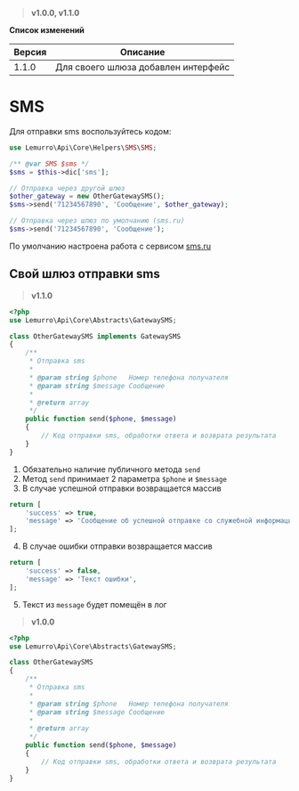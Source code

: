 > **v1.0.0, v1.1.0**

**Список изменений**

Версия | Описание
--- | ---
1.1.0 | Для своего шлюза добавлен интерфейс

# SMS
Для отправки sms воспользуйтесь кодом:
```php
use Lemurro\Api\Core\Helpers\SMS\SMS;

/** @var SMS $sms */
$sms = $this->dic['sms'];

// Отправка через другой шлюз
$other_gateway = new OtherGatewaySMS();
$sms->send('71234567890', 'Сообщение', $other_gateway);

// Отправка через шлюз по умолчанию (sms.ru)
$sms->send('71234567890', 'Сообщение');
```

По умолчанию настроена работа с сервисом [sms.ru](http://sms.ru)

## Свой шлюз отправки sms
> **v1.1.0**

```php
<?php
use Lemurro\Api\Core\Abstracts\GatewaySMS;

class OtherGatewaySMS implements GatewaySMS
{
    /**
     * Отправка sms
     *
     * @param string $phone   Номер телефона получателя
     * @param string $message Сообщение
     *
     * @return array
     */
    public function send($phone, $message)
    {
        // Код отправки sms, обработки ответа и возврата результата
    }
}
```
1. Обязательно наличие публичного метода `send`
2. Метод `send` принимает 2 параметра `$phone` и `$message`
3. В случае успешной отправки возвращается массив
 ```php
 return [
     'success' => true,
     'message' => 'Сообщение об успешной отправке со служебной информацией (не обязательно)',
 ];
 ```
4. В случае ошибки отправки возвращается массив
 ```php
 return [
     'success' => false,
     'message' => 'Текст ошибки',
 ];
 ```
5. Текст из `message` будет помещён в лог

> **v1.0.0**

```php
<?php
use Lemurro\Api\Core\Abstracts\GatewaySMS;

class OtherGatewaySMS
{
    /**
     * Отправка sms
     *
     * @param string $phone   Номер телефона получателя
     * @param string $message Сообщение
     *
     * @return array
     */
    public function send($phone, $message)
    {
        // Код отправки sms, обработки ответа и возврата результата
    }
}
```